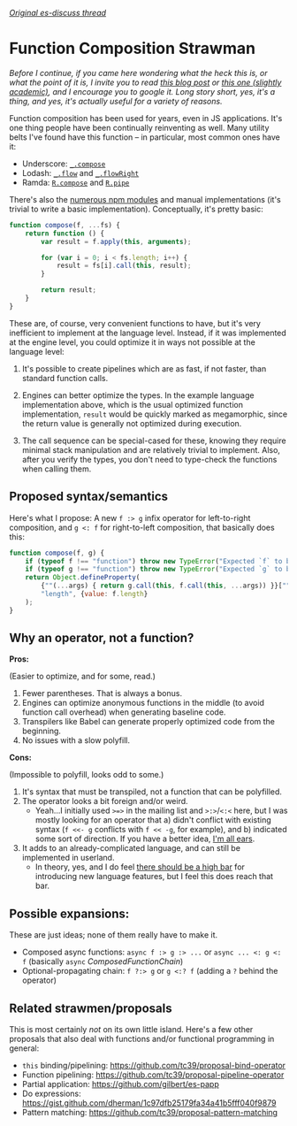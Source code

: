 [*Original es-discuss thread*](https://esdiscuss.org/topic/function-composition-syntax)

# Function Composition Strawman

*Before I continue, if you came here wondering what the heck this is, or what the point of it is, I invite you to read [this blog post](http://blog.ricardofilipe.com/post/javascript-composition-for-dummies) or [this one (slightly academic)](https://medium.com/@chetcorcos/functional-programming-for-javascript-people-1915d8775504#.fkkayimp4), and I encourage you to google it. Long story short, yes, it's a thing, and yes, it's actually useful for a variety of reasons.*

Function composition has been used for years, even in JS applications. It's one thing people have been continually reinventing as well. Many utility belts I've found have this function – in particular, most common ones have it:

- Underscore: [`_.compose`](http://underscorejs.org/#compose)
- Lodash: [`_.flow`](https://lodash.com/docs/4.15.0#flow) and [`_.flowRight`](https://lodash.com/docs/4.15.0#flowRight)
- Ramda: [`R.compose`](http://ramdajs.com/docs/#compose) and [`R.pipe`](http://ramdajs.com/docs/#pipe)

There's also the [numerous npm modules](https://www.npmjs.com/search?q=function+composition) and manual implementations (it's trivial to write a basic implementation). Conceptually, it's pretty basic:

```js
function compose(f, ...fs) {
    return function () {
        var result = f.apply(this, arguments);

        for (var i = 0; i < fs.length; i++) {
            result = fs[i].call(this, result);
        }

        return result;
    }
}
```

These are, of course, very convenient functions to have, but it's very inefficient to implement at the language level. Instead, if it was implemented at the engine level, you could optimize it in ways not possible at the language level:

1. It's possible to create pipelines which are as fast, if not faster, than standard function calls.

2. Engines can better optimize the types. In the example language implementation above, which is the usual optimized function implementation, `result` would be quickly marked as megamorphic, since the return value is generally not optimized during execution.

3. The call sequence can be special-cased for these, knowing they require minimal stack manipulation and are relatively trivial to implement. Also, after you verify the types, you don't need to type-check the functions when calling them.

## Proposed syntax/semantics

Here's what I propose: A new `f :> g` infix operator for left-to-right composition, and `g <: f` for right-to-left composition, that basically does this:

```js
function compose(f, g) {
    if (typeof f !== "function") throw new TypeError("Expected `f` to be a function");
    if (typeof g !== "function") throw new TypeError("Expected `g` to be a function");
    return Object.defineProperty(
        {""(...args) { return g.call(this, f.call(this, ...args)) }}[""],
        "length", {value: f.length}
    );
}
```

## Why an operator, not a function?

**Pros:**

(Easier to optimize, and for some, read.)

1. Fewer parentheses. That is always a bonus.
1. Engines can optimize anonymous functions in the middle (to avoid function call overhead) when generating baseline code.
1. Transpilers like Babel can generate properly optimized code from the beginning.
1. No issues with a slow polyfill.

**Cons:**

(Impossible to polyfill, looks odd to some.)

1. It's syntax that must be transpiled, not a function that can be polyfilled.
1. The operator looks a bit foreign and/or weird.
    - Yeah...I initially used `>=>` in the mailing list and `>:>`/`<:<` here, but I was mostly looking for an operator that a) didn't conflict with existing syntax (`f <<- g` conflicts with `f << -g`, for example), and b) indicated some sort of direction. If you have a better idea, [I'm all ears](https://github.com/isiahmeadows/function-composition-proposal/issues/1).
1. It adds to an already-complicated language, and can still be implemented in userland.
    - In theory, yes, and I do feel [there should be a high bar](https://esdiscuss.org/topic/the-tragedy-of-the-common-lisp-or-why-large-languages-explode-was-revive-let-blocks) for introducing new language features, but I feel this does reach that bar.

## Possible expansions:

These are just ideas; none of them really have to make it.

- Composed async functions: `async f :> g :> ...` or `async ... <: g <: f` (basically `async` *ComposedFunctionChain*)
- Optional-propagating chain: `f ?:> g` or `g <:? f` (adding a `?` behind the operator)

## Related strawmen/proposals

This is most certainly *not* on its own little island. Here's a few other proposals that also deal with functions and/or functional programming in general:

- `this` binding/pipelining: https://github.com/tc39/proposal-bind-operator
- Function pipelining: https://github.com/tc39/proposal-pipeline-operator
- Partial application: https://github.com/gilbert/es-papp
- Do expressions: https://gist.github.com/dherman/1c97dfb25179fa34a41b5fff040f9879
- Pattern matching: https://github.com/tc39/proposal-pattern-matching
